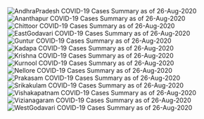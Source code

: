 
<img src="https://deepuhub.github.io/COVID-19/GraphsGenerated/26-Aug-2020/Last24Hrs_AndhraPradesh_26-Aug-2020.jpg" alt="AndhraPradesh COVID-19 Cases Summary as of 26-Aug-2020">
 <br>
<img src="https://deepuhub.github.io/COVID-19/GraphsGenerated/26-Aug-2020/Last24Hrs_Ananthapur_26-Aug-2020.jpg" alt="Ananthapur COVID-19 Cases Summary as of 26-Aug-2020">
 <br>
<img src="https://deepuhub.github.io/COVID-19/GraphsGenerated/26-Aug-2020/Last24Hrs_Chittoor_26-Aug-2020.jpg" alt="Chittoor COVID-19 Cases Summary as of 26-Aug-2020">
 <br>
<img src="https://deepuhub.github.io/COVID-19/GraphsGenerated/26-Aug-2020/Last24Hrs_EastGodavari_26-Aug-2020.jpg" alt="EastGodavari COVID-19 Cases Summary as of 26-Aug-2020">
 <br>
<img src="https://deepuhub.github.io/COVID-19/GraphsGenerated/26-Aug-2020/Last24Hrs_Guntur_26-Aug-2020.jpg" alt="Guntur COVID-19 Cases Summary as of 26-Aug-2020">
 <br>
<img src="https://deepuhub.github.io/COVID-19/GraphsGenerated/26-Aug-2020/Last24Hrs_Kadapa_26-Aug-2020.jpg" alt="Kadapa COVID-19 Cases Summary as of 26-Aug-2020">
 <br>
<img src="https://deepuhub.github.io/COVID-19/GraphsGenerated/26-Aug-2020/Last24Hrs_Krishna_26-Aug-2020.jpg" alt="Krishna COVID-19 Cases Summary as of 26-Aug-2020">
 <br>
<img src="https://deepuhub.github.io/COVID-19/GraphsGenerated/26-Aug-2020/Last24Hrs_Kurnool_26-Aug-2020.jpg" alt="Kurnool COVID-19 Cases Summary as of 26-Aug-2020">
 <br>
<img src="https://deepuhub.github.io/COVID-19/GraphsGenerated/26-Aug-2020/Last24Hrs_Nellore_26-Aug-2020.jpg" alt="Nellore COVID-19 Cases Summary as of 26-Aug-2020">
 <br>
<img src="https://deepuhub.github.io/COVID-19/GraphsGenerated/26-Aug-2020/Last24Hrs_Prakasam_26-Aug-2020.jpg" alt="Prakasam COVID-19 Cases Summary as of 26-Aug-2020">
 <br>
<img src="https://deepuhub.github.io/COVID-19/GraphsGenerated/26-Aug-2020/Last24Hrs_Srikakulam_26-Aug-2020.jpg" alt="Srikakulam COVID-19 Cases Summary as of 26-Aug-2020">
 <br>
<img src="https://deepuhub.github.io/COVID-19/GraphsGenerated/26-Aug-2020/Last24Hrs_Vishakapatnam_26-Aug-2020.jpg" alt="Vishakapatnam COVID-19 Cases Summary as of 26-Aug-2020">
 <br>
<img src="https://deepuhub.github.io/COVID-19/GraphsGenerated/26-Aug-2020/Last24Hrs_Vizianagaram_26-Aug-2020.jpg" alt="Vizianagaram COVID-19 Cases Summary as of 26-Aug-2020">
 <br>
<img src="https://deepuhub.github.io/COVID-19/GraphsGenerated/26-Aug-2020/Last24Hrs_WestGodavari_26-Aug-2020.jpg" alt="WestGodavari COVID-19 Cases Summary as of 26-Aug-2020">
 <br> 